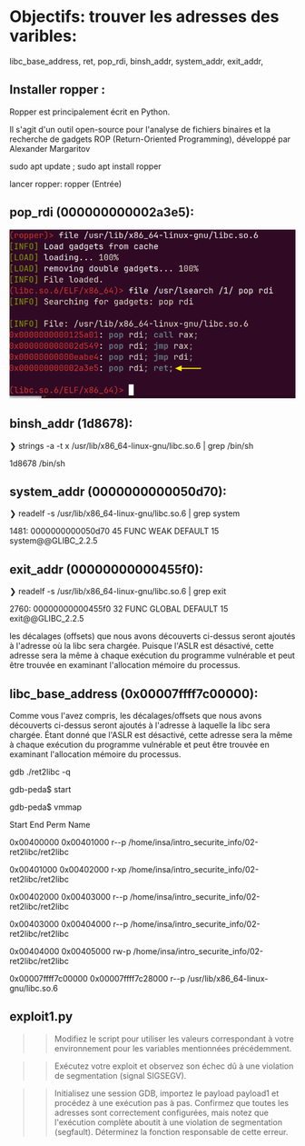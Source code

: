 # Objectifs: trouver les adresses des varibles:
libc_base_address,
ret,
pop_rdi,
binsh_addr,
system_addr,
exit_addr,

## Installer ropper : 

Ropper est principalement écrit en Python. 

Il s'agit d'un outil open-source pour l'analyse de fichiers binaires et la recherche de gadgets ROP (Return-Oriented Programming), développé par Alexander Margaritov

sudo apt update ; sudo apt install ropper

lancer ropper: ropper (Entrée)

## pop_rdi (000000000002a3e5):

![poprdi gadget](https://raw.githubusercontent.com/adell2024/intro_securite_info/master/02-ret2libc/images/poprdi.png)


## binsh_addr (1d8678):

❯ strings -a -t x /usr/lib/x86_64-linux-gnu/libc.so.6 | grep /bin/sh

 1d8678 /bin/sh

## system_addr (0000000000050d70):

❯ readelf -s  /usr/lib/x86_64-linux-gnu/libc.so.6 | grep system

  1481: 0000000000050d70    45 FUNC    WEAK   DEFAULT   15 system@@GLIBC_2.2.5

## exit_addr (00000000000455f0):

❯ readelf -s  /usr/lib/x86_64-linux-gnu/libc.so.6 | grep exit

2760: 00000000000455f0    32 FUNC    GLOBAL DEFAULT   15 exit@@GLIBC_2.2.5

les décalages (offsets) que nous avons découverts ci-dessus seront ajoutés à l'adresse où la libc sera chargée. Puisque l'ASLR est désactivé, cette adresse sera la même à chaque exécution du programme vulnérable et peut être trouvée en examinant l'allocation mémoire du processus.

## libc_base_address (0x00007ffff7c00000):

Comme vous l'avez compris, les décalages/offsets  que nous avons découverts ci-dessus seront ajoutés à l'adresse à laquelle la libc sera chargée. Étant donné que l'ASLR est désactivé, cette adresse sera la même à chaque exécution du programme vulnérable et peut être trouvée en examinant l'allocation mémoire du processus.


gdb ./ret2libc -q

gdb-peda$ start

gdb-peda$ vmmap

Start              End                Perm	Name

0x00400000         0x00401000         r--p	/home/insa/intro_securite_info/02-ret2libc/ret2libc

0x00401000         0x00402000         r-xp	/home/insa/intro_securite_info/02-ret2libc/ret2libc

0x00402000         0x00403000         r--p	/home/insa/intro_securite_info/02-ret2libc/ret2libc

0x00403000         0x00404000         r--p	/home/insa/intro_securite_info/02-ret2libc/ret2libc

0x00404000         0x00405000         rw-p	/home/insa/intro_securite_info/02-ret2libc/ret2libc

0x00007ffff7c00000 0x00007ffff7c28000 r--p	/usr/lib/x86_64-linux-gnu/libc.so.6 


## exploit1.py

>> Modifiez le script pour utiliser les valeurs correspondant à votre environnement pour les variables mentionnées précédemment.

>> Exécutez votre exploit et observez son échec dû à une violation de segmentation (signal SIGSEGV).

>> Initialisez une session GDB, importez le payload payload1 et procédez à une exécution pas à pas. Confirmez que toutes les adresses sont correctement configurées, mais notez que l'exécution complète aboutit à une violation de segmentation (segfault). Déterminez la fonction responsable de cette erreur.
